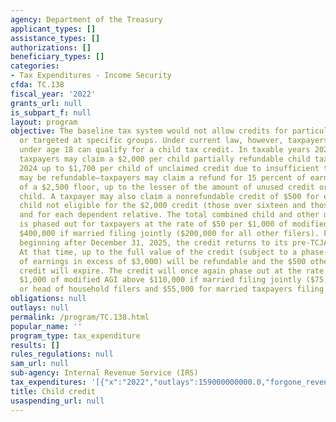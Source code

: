 ```yaml
---
agency: Department of the Treasury
applicant_types: []
assistance_types: []
authorizations: []
beneficiary_types: []
categories:
- Tax Expenditures - Income Security
cfda: TC.138
fiscal_year: '2022'
grants_url: null
is_subpart_f: null
layout: program
objective: The baseline tax system would not allow credits for particular activities
  or targeted at specific groups. Under current law, however, taxpayers with children
  under age 18 can qualify for a child tax credit. In taxable years 2022 through 2025,
  taxpayers may claim a $2,000 per child partially refundable child tax credit. In
  2024 up to $1,700 per child of unclaimed credit due to insufficient tax liability
  may be refundable—taxpayers may claim a refund for 15 percent of earnings in excess
  of a $2,500 floor, up to the lesser of the amount of unused credit or $1,700 per
  child. A taxpayer may also claim a nonrefundable credit of $500 for each qualifying
  child not eligible for the $2,000 credit (those over sixteen and those without SSNs)
  and for each dependent relative. The total combined child and other dependent credit
  is phased out for taxpayers at the rate of $50 per $1,000 of modified AGI above
  $400,000 if married filing jointly ($200,000 for all other filers). For tax years
  beginning after December 31, 2025, the credit returns to its pre-TCJA value of $1,000.
  At that time, up to the full value of the credit (subject to a phase-in of 15 percent
  of earnings in excess of $3,000) will be refundable and the $500 other dependent
  credit will expire. The credit will once again phase out at the rate of $50 per
  $1,000 of modified AGI above $110,000 if married filing jointly ($75,000 for single
  or head of household filers and $55,000 for married taxpayers filing separately).
obligations: null
outlays: null
permalink: /program/TC.138.html
popular_name: ''
program_type: tax_expenditure
results: []
rules_regulations: null
sam_url: null
sub-agency: Internal Revenue Service (IRS)
tax_expenditures: '[{"x":"2022","outlays":159000000000.0,"forgone_revenue":66840000000.0},{"x":"2023","outlays":40840000000.0,"forgone_revenue":67520000000.0},{"x":"2024","outlays":44310000000.0,"forgone_revenue":24150000000.0}]'
title: Child credit
usaspending_url: null
---
```

